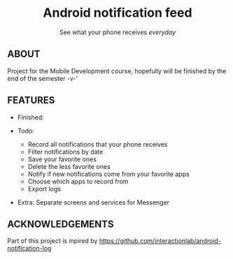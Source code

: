 <div align='center'>
    <h1><b> Android notification feed </b></h1>
    <!-- <img src='' width='250' height='250' /> -->
    <p> See what your phone receives <i>everyday</i> </p>

</div>

## **ABOUT**

Project for the Mobile Development course, hopefully will be finished by the end of the semester
-v-'

[//]: # (## **INSTALLATION**)

## **FEATURES**

- Finished:


- Todo:
    - Record all notifications that your phone receives
    - Filter notifications by date
    - Save your favorite ones
    - Delete the less favorite ones
    - Notify if new notifications come from your favorite apps
    - Choose which apps to record from
    - Export logs

- Extra: Separate screens and services for Messenger

## **ACKNOWLEDGEMENTS**

Part of this project is inpired by https://github.com/interactionlab/android-notification-log


[//]: # (## **LICENSE**)

